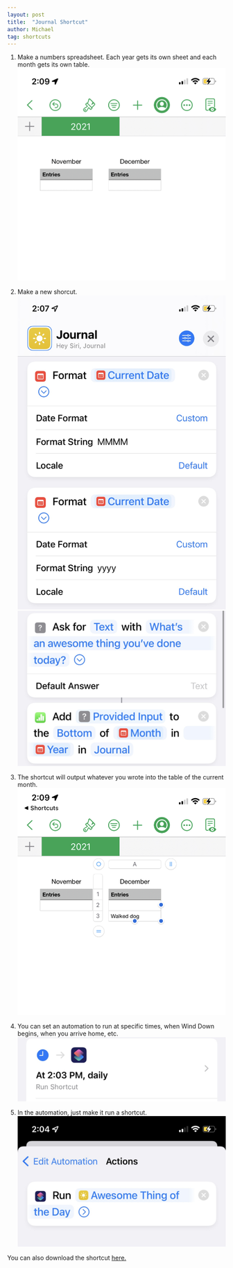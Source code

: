 ```yaml
---
layout: post
title:  "Journal Shortcut"
author: Michael
tag: shortcuts
---
```

1. Make a numbers spreadsheet. Each year gets its own sheet and each month gets its own table.
![Numbers file](/assets/shortcuts/Journal/numbersfile.jpeg)

2. Make a new shorcut.
![Format date](/assets/shortcuts/Journal/formatdates.jpeg)
![Ask for input and output to numbers](/assets/shortcuts/Journal/askthenoutput.jpeg)

3. The shortcut will output whatever you wrote into the table of the current month.
![Numbers file updated](/assets/shortcuts/Journal/numbersfileupdated.jpeg)

4. You can set an automation to run at specific times, when Wind Down begins, when you arrive home, etc.
![Automation](/assets/shortcuts/Journal/automation.jpeg)

4. In the automation, just make it run a shortcut.
![Run shortcut](/assets/shortcuts/Journal/runshortcut.jpeg)

You can also download the shortcut [here.](https://www.icloud.com/shortcuts/8fcb3f11dc164e70815e80b646c485f7)
